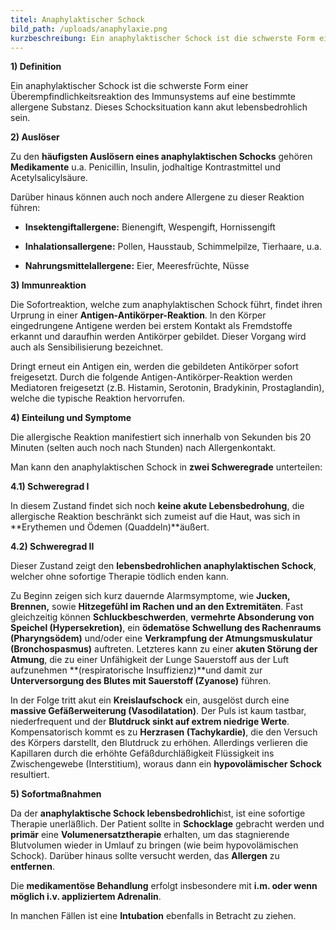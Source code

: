 ```yaml
---
titel: Anaphylaktischer Schock
bild_path: /uploads/anaphylaxie.png
kurzbeschreibung: Ein anaphylaktischer Schock ist die schwerste Form einer Überempfindlichkeitsreaktion des Immunsystems auf eine bestimmte allergene Substanz. Diese Schocksituation kann akut lebensbedrohlich sein.
---
```



**1) Definition**

Ein anaphylaktischer Schock ist die schwerste Form einer Überempfindlichkeitsreaktion des Immunsystems auf eine bestimmte allergene Substanz. Dieses Schocksituation kann akut lebensbedrohlich sein.

**2) Auslöser**

Zu den **häufigsten Auslösern eines anaphylaktischen Schocks** gehören **Medikamente** u.a. Penicillin, Insulin, jodhaltige Kontrastmittel und Acetylsalicylsäure.

Darüber hinaus können auch noch andere Allergene zu dieser Reaktion führen:

* **Insektengiftallergene:** Bienengift, Wespengift, Hornissengift

* **Inhalationsallergene:** Pollen, Hausstaub, Schimmelpilze, Tierhaare, u.a.

* **Nahrungsmittelallergene:** Eier, Meeresfrüchte, Nüsse

**3) Immunreaktion**

Die Sofortreaktion, welche zum anaphylaktischen Schock führt, findet ihren Urprung in einer **Antigen-Antikörper-Reaktion**. In den Körper eingedrungene Antigene werden bei erstem Kontakt als Fremdstoffe erkannt und daraufhin werden Antikörper gebildet. Dieser Vorgang wird auch als Sensibilisierung bezeichnet.

Dringt erneut ein Antigen ein, werden die gebildeten Antikörper sofort freigesetzt. Durch die folgende Antigen-Antikörper-Reaktion werden Mediatoren freigesetzt (z.B. Histamin, Serotonin, Bradykinin, Prostaglandin), welche die typische Reaktion hervorrufen.

**4) Einteilung und Symptome**

Die allergische Reaktion manifestiert sich innerhalb von Sekunden bis 20 Minuten (selten auch noch nach Stunden) nach Allergenkontakt.

Man kann den anaphylaktischen Schock in **zwei Schweregrade** unterteilen:

**4.1) Schweregrad I**

In diesem Zustand findet sich noch **keine akute Lebensbedrohung**, die allergische Reaktion beschränkt sich zumeist auf die Haut, was sich in **Erythemen und Ödemen (Quaddeln)**äußert.

**4.2) Schweregrad II**

Dieser Zustand zeigt den **lebensbedrohlichen anaphylaktischen Schock**, welcher ohne sofortige Therapie tödlich enden kann.

Zu Beginn zeigen sich kurz dauernde Alarmsymptome, wie **Jucken, Brennen,** sowie **Hitzegefühl im Rachen und an den Extremitäten**. Fast gleichzeitig können **Schluckbeschwerden**, **vermehrte Absonderung von Speichel (Hypersekretion)**, ein **ödematöse Schwellung des Rachenraums (Pharyngsödem)** und/oder eine **Verkrampfung der Atmungsmuskulatur (Bronchospasmus)** auftreten. Letzteres kann zu einer **akuten Störung der Atmung**, die zu einer Unfähigkeit der Lunge Sauerstoff aus der Luft aufzunehmen **(respiratorische Insuffizienz)**und damit zur **Unterversorgung des Blutes mit Sauerstoff (Zyanose)** führen.

In der Folge tritt akut ein **Kreislaufschock** ein, ausgelöst durch eine **massive Gefäßerweiterung (Vasodilatation)**. Der Puls ist kaum tastbar, niederfrequent und der **Blutdruck sinkt auf extrem niedrige Werte**. Kompensatorisch kommt es zu **Herzrasen (Tachykardie)**, die den Versuch des Körpers darstellt, den Blutdruck zu erhöhen. Allerdings verlieren die Kapillaren durch die erhöhte Gefäßdurchläßigkeit Flüssigkeit ins Zwischengewebe (Interstitium), woraus dann ein **hypovolämischer Schock** resultiert.

**5) Sofortmaßnahmen**

Da der **anaphylaktische Schock lebensbedrohlich**ist, ist eine sofortige Therapie unerläßlich. Der Patient sollte in **Schocklage** gebracht werden und **primär** eine **Volumenersatztherapie** erhalten, um das stagnierende Blutvolumen wieder in Umlauf zu bringen (wie beim hypovolämischen Schock). Darüber hinaus sollte versucht werden, das **Allergen** zu **entfernen**.

Die **medikamentöse Behandlung** erfolgt insbesondere mit **i.m. oder wenn möglich i.v. appliziertem Adrenalin**.

In manchen Fällen ist eine **Intubation** ebenfalls in Betracht zu ziehen.